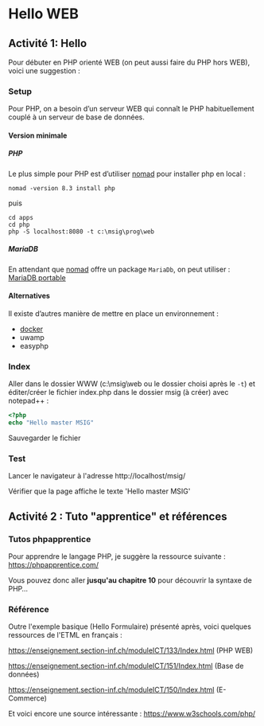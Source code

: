 # Hello WEB

## Activité 1: Hello
Pour débuter en PHP orienté WEB (on peut aussi faire du PHP hors WEB), voici une suggestion :

### Setup
Pour PHP, on a besoin d’un serveur WEB qui connaît le PHP habituellement couplé à un serveur de base de données.

#### Version minimale

##### PHP
Le plus simple pour PHP est d’utiliser [nomad](https://github.com/jonathanMelly/nomad) pour installer php en local :

```shell
nomad -version 8.3 install php
```
puis
```shell
cd apps
cd php
php -S localhost:8080 -t c:\msig\prog\web
```

##### MariaDB
En attendant que [nomad](https://github.com/jonathanMelly) offre un package `MariaDb`, on peut utiliser :
[MariaDB portable](https://mariadb.org/download/?t=mariadb&o=true&p=mariadb&r=5.5.29&os=windows&cpu=x86_64&pkg=msi&mirror=archive)

#### Alternatives
Il existe d’autres manière de mettre en place un environnement :

- [docker](https://github.com/jonathanMelly/docker/blob/main/web1.md)
- uwamp
- easyphp

### Index
Aller dans le dossier WWW (c:\msig\web ou le dossier choisi après le `-t`) et éditer/créer le fichier index.php dans le dossier msig (à créer) avec notepad++ :

```php
<?php 
echo "Hello master MSIG"
```

Sauvegarder le fichier 

### Test
Lancer le navigateur à l'adresse http://localhost/msig/ 

Vérifier que la page affiche le texte 'Hello master MSIG' 

## Activité 2 : Tuto "apprentice" et références

### Tutos phpapprentice
Pour apprendre le langage PHP, je suggère la ressource suivante : https://phpapprentice.com/

Vous pouvez donc aller **jusqu'au chapitre 10** pour découvrir la syntaxe de PHP…

### Référence
Outre l'exemple basique (Hello Formulaire) présenté après, voici quelques ressources de l'ETML en français :

https://enseignement.section-inf.ch/moduleICT/133/Index.html (PHP WEB)

https://enseignement.section-inf.ch/moduleICT/151/Index.html (Base de données)

https://enseignement.section-inf.ch/moduleICT/150/Index.html (E-Commerce)

Et voici encore une source intéressante : https://www.w3schools.com/php/ 
